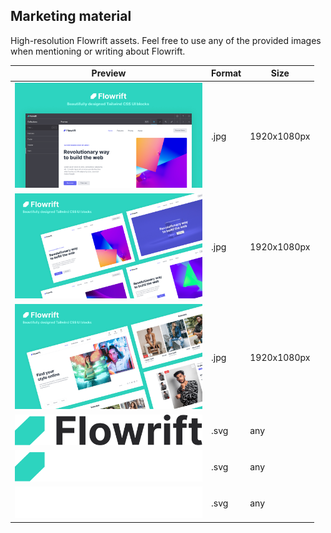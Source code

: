 <!-- title / description (start) -->
## Marketing material

High-resolution Flowrift assets. Feel free to use any of the provided images when mentioning or writing about Flowrift.
<!-- title / description (end) -->

<!-- images (start) -->
| Preview | Format | Size |
| - | - | - |
| <img src="flowrift-banner-1-1920x1080.jpg?v=1" width="300"> | .jpg | 1920x1080px |
| <img src="flowrift-banner-2-1920x1080.jpg?v=1" width="300"> | .jpg | 1920x1080px |
| <img src="flowrift-banner-3-1920x1080.jpg?v=1" width="300"> | .jpg | 1920x1080px |
| <img src="flowrift-logo-dark.svg?v=1" width="300"> | .svg | any |
| <img src="flowrift-logo-light.svg?v=1" width="300"> | .svg | any |
| <img src="flowrift-logo-white.svg?v=1" width="300"> | .svg | any |
<!-- images (end) -->